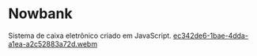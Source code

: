 # Nowbank
Sistema de caixa eletrônico criado em JavaScript.
[ec342de6-1bae-4dda-a1ea-a2c52883a72d.webm](https://user-images.githubusercontent.com/100864562/182244994-024d6cbd-de46-489f-bdae-295e32bcd63a.webm)
